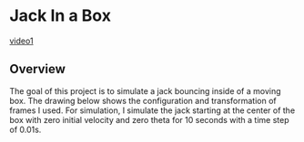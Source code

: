 # Jack In a Box

[video1](https://github.com/JihaiZhao/Jack-In-a-Box/assets/99274626/9d1a8c2c-1278-4db5-882c-3a2ad86330e8)

## Overview
The goal of this project is to simulate a jack bouncing inside of a moving box. The drawing below shows the configuration and transformation of frames I used. For simulation, I simulate the jack starting at the center of the box with zero initial velocity and zero theta for 10 seconds with a time step of 0.01s.